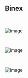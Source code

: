 <h2>Binex</h2>


<br>

![image](https://github.com/user-attachments/assets/0317b785-c825-4e22-954f-f482e5518cc4)

<br>




![image](https://github.com/user-attachments/assets/fff70b34-e07f-4302-8fd3-0eb105c9ecb7)

<br>

![image](https://github.com/user-attachments/assets/d46c71f6-930f-44dc-a8db-5594f7793a29)


<br>


